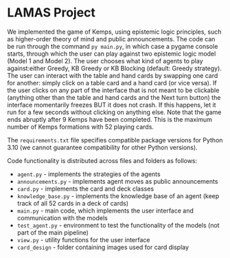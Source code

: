 # LAMAS Project

We implemented the game of Kemps, using epistemic logic principles, such as higher-order theory of
mind and public announcements. The code can be run through the command ``py main.py``, in which
case a pygame console starts, through which the user can play against two epistemic logic model
(Model 1 and Model 2).  The user chooses what kind of agents to play against:either Greedy, 
KB Greedy or KB Blocking (default: Greedy strategy). The user can interact with the table and hand
cards by swapping one card for another: simply click on a table card and a hand card (or vice versa).
If the user clicks on any part of the interface that is not meant to be clickable 
(anything other than the table and hand cards and the Next turn button) the interface 
momentarily freezes BUT it does not crash. If this happens, let it run for a few seconds
without clicking on anything else. Note that the game ends abruptly after 9 Kemps have been completed.
This is the maximum number of Kemps formations with 52 playing cards.

The ``requirements.txt`` file specifies compatible 
package versions for Python 3.10 (we cannot guarantee compatibility for 
other Python versions). 

Code functionality is distributed across files and folders as follows:
* ``agent.py`` - implements the strategies of the agents
* ``announcements.py`` - implements agent moves as public announcements
* ``card.py`` - implements the card and deck classes
* ``knowledge_base.py`` - implements the knowledge base of an agent (keep track of all
52 cards in a deck of cards)
* ``main.py`` - main code, which implements the user interface and communication with
the models
* ``test_agent.py`` - environment to test the functionality of the models (not part of
the main pipeline)
* ``view.py`` - utility functions for the user interface
* ``card_design`` - folder containing images used for card display